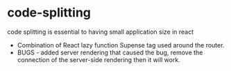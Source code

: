 # code-splitting
code splitting is essential to having small application size in react
- Combination of React lazy function Supense tag used around the router.
- BUGS - added server rendering that caused the bug, remove the connection of the server-side rendering then it will work.
